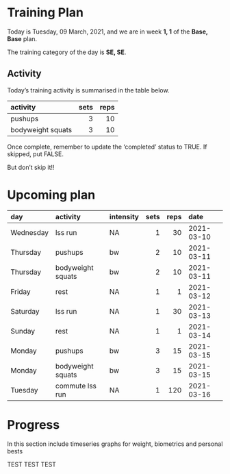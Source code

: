 Training Plan
================

Today is Tuesday, 09 March, 2021, and we are in week **1, 1** of the
**Base, Base** plan.

The training category of the day is **SE, SE**.

## Activity

Today’s training activity is summarised in the table below.

| activity          | sets | reps |
| :---------------- | ---: | ---: |
| pushups           |    3 |   10 |
| bodyweight squats |    3 |   10 |

Once complete, remember to update the ‘completed’ status to TRUE. If
skipped, put FALSE.

But don’t skip it\!\!

# Upcoming plan

| day       | activity          | intensity | sets | reps | date       |
| :-------- | :---------------- | :-------- | ---: | ---: | :--------- |
| Wednesday | lss run           | NA        |    1 |   30 | 2021-03-10 |
| Thursday  | pushups           | bw        |    2 |   10 | 2021-03-11 |
| Thursday  | bodyweight squats | bw        |    2 |   10 | 2021-03-11 |
| Friday    | rest              | NA        |    1 |    1 | 2021-03-12 |
| Saturday  | lss run           | NA        |    1 |   30 | 2021-03-13 |
| Sunday    | rest              | NA        |    1 |    1 | 2021-03-14 |
| Monday    | pushups           | bw        |    3 |   15 | 2021-03-15 |
| Monday    | bodyweight squats | bw        |    3 |   15 | 2021-03-15 |
| Tuesday   | commute lss run   | NA        |    1 |  120 | 2021-03-16 |

# Progress

In this section include timeseries graphs for weight, biometrics and
personal bests

TEST TEST TEST

